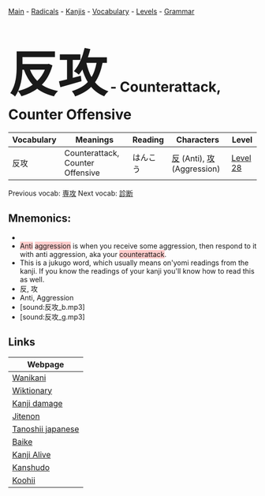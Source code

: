 <style> bigfont {font-size: 100px}</style>
[Main](../README.md) -
[Radicals](../radicals.md) -
[Kanjis](../kanjis.md) -
[Vocabulary](../vocabulary.md) -
[Levels](../levels.md) -
[Grammar](../grammar.md)
# <bigfont> 反攻</bigfont> - Counterattack, Counter Offensive 

| Vocabulary | Meanings | Reading | Characters | Level |
| --- | --- | --- | --- | --- |
| 反攻 | Counterattack, Counter Offensive | はんこう |  [反](../kanjis/反.md) (Anti), [攻](../kanjis/攻.md) (Aggression) | [Level 28](../levels/wk_level28.md) |

Previous vocab: [専攻](専攻.md) Next vocab: [診断](診断.md) 

## Mnemonics:

* 
* <span style="background-color:#ffcccb"> Anti</span> <span style="background-color:#ffcccb"> aggression</span> is when you receive some aggression, then respond to it with anti aggression, aka your <span style="background-color:#ffcccb"> counterattack</span>.
* This is a jukugo word, which usually means on'yomi readings from the kanji. If you know the readings of your kanji you'll know how to read this as well.
* 反, 攻
* Anti, Aggression
* [sound:反攻_b.mp3]
* [sound:反攻_g.mp3]


## Links 

| Webpage |
| --- |
| [Wanikani          ](https://www.wanikani.com/kanji/反攻) |
| [Wiktionary        ](https://en.wiktionary.org/wiki/反攻) |
| [Kanji damage      ](http://www.kanjidamage.com/kanji/search?utf8=✓&q=反攻) |
| [Jitenon           ](https://jitenon.com/kanji/反攻) |
| [Tanoshii japanese ](https://www.tanoshiijapanese.com/dictionary/kanji.cfm?k=反攻) |
| [Baike             ](https://baike.baidu.com/item/反攻) |
| [Kanji Alive       ](https://app.kanjialive.com/反攻) |
| [Kanshudo          ](https://www.kanshudo.com/searchmn?q=反攻) |
| [Koohii            ](https://kanji.koohii.com/study/kanji/反攻) |
